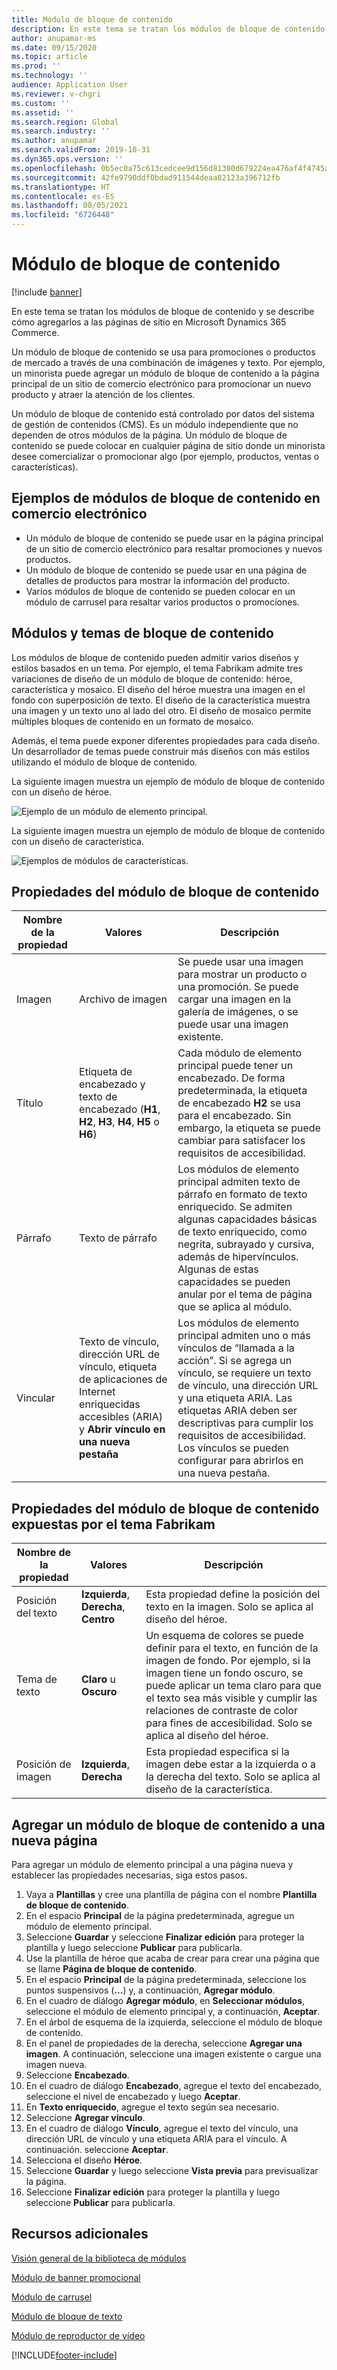 ```yaml
---
title: Módulo de bloque de contenido
description: En este tema se tratan los módulos de bloque de contenido y se describe cómo agregarlos a las páginas de sitio en Microsoft Dynamics 365 Commerce.
author: anupamar-ms
ms.date: 09/15/2020
ms.topic: article
ms.prod: ''
ms.technology: ''
audience: Application User
ms.reviewer: v-chgri
ms.custom: ''
ms.assetid: ''
ms.search.region: Global
ms.search.industry: ''
ms.author: anupamar
ms.search.validFrom: 2019-10-31
ms.dyn365.ops.version: ''
ms.openlocfilehash: 0b5ec0a75c613cedcee9d156d81380d679224ea476af4f4745a30040f257fed8
ms.sourcegitcommit: 42fe9790ddf0bdad911544deaa82123a396712fb
ms.translationtype: HT
ms.contentlocale: es-ES
ms.lasthandoff: 08/05/2021
ms.locfileid: "6726448"
---
```

# <a name="content-block-module"></a>Módulo de bloque de contenido

[!include [banner](includes/banner.md)]

En este tema se tratan los módulos de bloque de contenido y se describe cómo agregarlos a las páginas de sitio en Microsoft Dynamics 365 Commerce.

Un módulo de bloque de contenido se usa para promociones o productos de mercado a través de una combinación de imágenes y texto. Por ejemplo, un minorista puede agregar un módulo de bloque de contenido a la página principal de un sitio de comercio electrónico para promocionar un nuevo producto y atraer la atención de los clientes.

Un módulo de bloque de contenido está controlado por datos del sistema de gestión de contenidos (CMS). Es un módulo independiente que no dependen de otros módulos de la página. Un módulo de bloque de contenido se puede colocar en cualquier página de sitio donde un minorista desee comercializar o promocionar algo (por ejemplo, productos, ventas o características).

## <a name="examples-of-content-block-module-in-e-commerce"></a>Ejemplos de módulos de bloque de contenido en comercio electrónico

- Un módulo de bloque de contenido se puede usar en la página principal de un sitio de comercio electrónico para resaltar promociones y nuevos productos.
- Un módulo de bloque de contenido se puede usar en una página de detalles de productos para mostrar la información del producto.
- Varios módulos de bloque de contenido se pueden colocar en un módulo de carrusel para resaltar varios productos o promociones.

## <a name="content-block-modules-and-themes"></a>Módulos y temas de bloque de contenido

Los módulos de bloque de contenido pueden admitir varios diseños y estilos basados en un tema. Por ejemplo, el tema Fabrikam admite tres variaciones de diseño de un módulo de bloque de contenido: héroe, característica y mosaico. El diseño del héroe muestra una imagen en el fondo con superposición de texto. El diseño de la característica muestra una imagen y un texto uno al lado del otro. El diseño de mosaico permite múltiples bloques de contenido en un formato de mosaico.

Además, el tema puede exponer diferentes propiedades para cada diseño. Un desarrollador de temas puede construir más diseños con más estilos utilizando el módulo de bloque de contenido.

La siguiente imagen muestra un ejemplo de módulo de bloque de contenido con un diseño de héroe.

![Ejemplo de un módulo de elemento principal.](./media/Hero.PNG)

La siguiente imagen muestra un ejemplo de módulo de bloque de contenido con un diseño de característica.

![Ejemplos de módulos de características.](./media/Feature.PNG)

## <a name="content-block-module-properties"></a>Propiedades del módulo de bloque de contenido

| Nombre de la propiedad  | Valores | Descripción |
|----------------|--------|-------------|
| Imagen          | Archivo de imagen | Se puede usar una imagen para mostrar un producto o una promoción. Se puede cargar una imagen en la galería de imágenes, o se puede usar una imagen existente. |
| Título        | Etiqueta de encabezado y texto de encabezado (**H1**, **H2**, **H3**, **H4**, **H5** o **H6**) | Cada módulo de elemento principal puede tener un encabezado. De forma predeterminada, la etiqueta de encabezado **H2** se usa para el encabezado. Sin embargo, la etiqueta se puede cambiar para satisfacer los requisitos de accesibilidad. |
| Párrafo      | Texto de párrafo | Los módulos de elemento principal admiten texto de párrafo en formato de texto enriquecido. Se admiten algunas capacidades básicas de texto enriquecido, como negrita, subrayado y cursiva, además de hipervínculos. Algunas de estas capacidades se pueden anular por el tema de página que se aplica al módulo. |
| Vincular           | Texto de vínculo, dirección URL de vínculo, etiqueta de aplicaciones de Internet enriquecidas accesibles (ARIA) y **Abrir vínculo en una nueva pestaña** | Los módulos de elemento principal admiten uno o más vínculos de “llamada a la acción”. Si se agrega un vínculo, se requiere un texto de vínculo, una dirección URL y una etiqueta ARIA. Las etiquetas ARIA deben ser descriptivas para cumplir los requisitos de accesibilidad. Los vínculos se pueden configurar para abrirlos en una nueva pestaña. |

## <a name="content-block-module-properties-exposed-by-the-fabrikam-theme"></a>Propiedades del módulo de bloque de contenido expuestas por el tema Fabrikam 

| Nombre de la propiedad  | Valores | Descripción |
|----------------|--------|-------------|
| Posición del texto | **Izquierda**, **Derecha**, **Centro** | Esta propiedad define la posición del texto en la imagen. Solo se aplica al diseño del héroe. |
| Tema de texto     | **Claro** u **Oscuro** | Un esquema de colores se puede definir para el texto, en función de la imagen de fondo. Por ejemplo, si la imagen tiene un fondo oscuro, se puede aplicar un tema claro para que el texto sea más visible y cumplir las relaciones de contraste de color para fines de accesibilidad. Solo se aplica al diseño del héroe.|
| Posición de imagen       | **Izquierda**, **Derecha** | Esta propiedad especifica si la imagen debe estar a la izquierda o a la derecha del texto. Solo se aplica al diseño de la característica.  |

## <a name="add-a-content-block-module-to-a-new-page"></a>Agregar un módulo de bloque de contenido a una nueva página

Para agregar un módulo de elemento principal a una página nueva y establecer las propiedades necesarias, siga estos pasos.

1. Vaya a **Plantillas** y cree una plantilla de página con el nombre **Plantilla de bloque de contenido**.
1. En el espacio **Principal** de la página predeterminada, agregue un módulo de elemento principal.
1. Seleccione **Guardar** y seleccione **Finalizar edición** para proteger la plantilla y luego seleccione **Publicar** para publicarla.
1. Use la plantilla de héroe que acaba de crear para crear una página que se llame **Página de bloque de contenido**.
1. En el espacio **Principal** de la página predeterminada, seleccione los puntos suspensivos (**...**) y, a continuación, **Agregar módulo**.
1. En el cuadro de diálogo **Agregar módulo**, en **Seleccionar módulos**, seleccione el módulo de elemento principal y, a continuación, **Aceptar**.
1. En el árbol de esquema de la izquierda, seleccione el módulo de bloque de contenido.
1. En el panel de propiedades de la derecha, seleccione **Agregar una imagen**. A continuación, seleccione una imagen existente o cargue una imagen nueva.
1. Seleccione **Encabezado**.
1. En el cuadro de diálogo **Encabezado**, agregue el texto del encabezado, seleccione el nivel de encabezado y luego **Aceptar**.
1. En **Texto enriquecido**, agregue el texto según sea necesario.
1. Seleccione **Agregar vínculo**.
1. En el cuadro de diálogo **Vínculo**, agregue el texto del vínculo, una dirección URL de vínculo y una etiqueta ARIA para el vínculo. A continuación. seleccione **Aceptar**.
1. Selecciona el diseño **Héroe**.
1. Seleccione **Guardar** y luego seleccione **Vista previa** para previsualizar la página.
1. Seleccione **Finalizar edición** para proteger la plantilla y luego seleccione **Publicar** para publicarla. 

## <a name="additional-resources"></a>Recursos adicionales

[Visión general de la biblioteca de módulos](starter-kit-overview.md)

[Módulo de banner promocional](add-alert.md)

[Módulo de carrusel](add-carousel.md)

[Módulo de bloque de texto](add-content-rich-block.md)

[Módulo de reproductor de vídeo](add-video-player.md)


[!INCLUDE[footer-include](../includes/footer-banner.md)]
